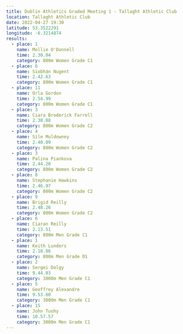 ```yaml
---
title: Dublin Athletics Graded Meeting 1 - Tallaght Athletic Club 
location: Tallaght Athletic Club 
date: 2022-04-27 19:30
latitude: 53.3522291
longitude: -6.3214874
results:
  - place: 1
    name: Mollie O'Donnell
    time: 2.30.04
    category: 800m Women Grade C1
  - place: 6
    name: Siobhán Nugent
    time: 2.42.63
    category: 800m Women Grade C1
  - place: 11
    name: Orla Gordon
    time: 2.54.99
    category: 800m Women Grade C1
  - place: 3
    name: Ciara Broderick Farrell
    time: 2.38.88
    category: 800m Women Grade C2
  - place: 4
    name: Síle Muldowney
    time: 2.40.09
    category: 800m Women Grade C2
  - place: 3
    name: Palina Piankova
    time: 2.44.20
    category: 800m Women Grade C2
  - place: 8
    name: Stephanie Hawkins
    time: 2.46.97
    category: 800m Women Grade C2
  - place: 9
    name: Brigid Reilly
    time: 2.48.26
    category: 800m Women Grade C2
  - place: 6
    name: Ciaran Reilly
    time: 2.13.51
    category: 800m Men Grade C1
  - place: 1
    name: Keith Lunders
    time: 2.18.86
    category: 800m Men Grade D1
  - place: 2
    name: Sergei Dolgy
    time: 9.44.03
    category: 3000m Men Grade C1
  - place: 5
    name: Geoffrey Alexandre
    time: 9.53.60
    category: 3000m Men Grade C1
  - place: 15
    name: John Tuohy
    time: 10.57.57 
    category: 3000m Men Grade C1
---
```

